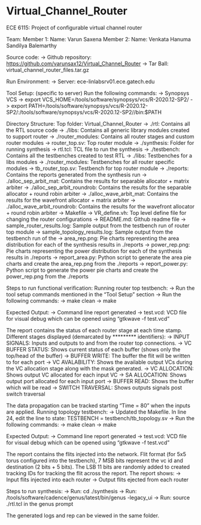 # Virtual_Channel_Router
ECE 6115: Project of configurable virtual channel router

Team:
Member 1:
Name: Varun Saxena
Member 2:
Name: Venkata Hanuma Sandilya Balemarthy

Source code:
  -> Github repository: https://github.com/varunsax12/Virtual_Channel_Router
  -> Tar Ball: virtual_channel_router_files.tar.gz

Run Environment:
  -> Server: ece-linlabsrv01.ece.gatech.edu

Tool Setup: (specific to server)
Run the following commands:
  -> Synopsys VCS
      -> export VCS_HOME=/tools/software/synopsys/vcs/R-2020.12-SP2/
      -> export PATH=/tools/software/synopsys/vcs/R-2020.12-SP2/:/tools/software/synopsys/vcs/R-2020.12-SP2//bin:$PATH

Directory Structure:
Top folder: Virtual_Channel_Router
  -> ./rtl: Contains all the RTL source code
      -> ./libs: Contains all generic library modules created to support router
      -> ./router_modules: Contains all router stages and custom router modules
      -> router_top.sv: Top router module
  -> ./synthesis: Folder for running synthesis
      -> rtl.tcl: TCL file to run the synthesis
  -> ./testbench: Contains all the testbenches created to test RTL
      -> ./libs: Testbenches for a libs modules
      -> ./router_modules: Testbenches for all router specific modules
      -> tb_router_top.sv: Testbench for top router module
  -> ./reports: Contains the reports generated from the synthesis run
      -> ./alloc_sep_arbit_mat: Contains the results for separable allocator + matrix arbiter
  	  -> ./alloc_sep_arbit_roundrob: Contains the results for the separable allocator + round robin arbiter
  	  -> ./alloc_wave_arbit_mat: Contains the results for the wavefront allocator + matrix arbiter
  	  -> ./alloc_wave_arbit_roundrob: Contains the results for the wavefront allocator + round robin arbiter
  -> Makefile
  -> VR_define.vh: Top level define file for changing the router configurations
  -> README.md: Github readme file
  -> sample_router_results.log: Sample output from the testbench run of router top module
  -> sample_topology_results.log: Sample output from the testbench run of the
  -> area_rep.png: Pie charts representing the area distribution for each of the synthesis results in ./reports
  -> power_rep.png: Pie charts representing the power distribution for each of the synthesis results in ./reports
  -> report_area.py: Python script to generate the area pie charts and create the area_rep.png from the ./reports
  -> report_power.py: Python script to generate the power pie charts and create the power_rep.png from the ./reports

Steps to run functional verification:
Running router top testbench:
  -> Run the tool setup commands mentioned in the “Tool Setup” section
  -> Run the following commands:
  -> make clean
  -> make

Expected Output:
  -> Command line report generated
  -> test.vcd: VCD file for visual debug which can be opened using “gtkwave -f test.vcd”

The report contains the status of each router stage at each time stamp. Different stages displayed (demarcated by ********* identifiers):
  -> INPUT SIGNALS: Inputs and outputs to and from the router top connections.
  -> VC BUFFER STATUS: Shows current status of each buffer (shows only the top/head of the buffer)
  -> BUFFER WRITE: The buffer the flit will be written to for each port
  -> VC AVALABILITY: Shows the available output VCs during the VC allocation stage along with the mask generated.
  -> VC ALLOCATION: Shows output VC allocated for each input VC
  -> SA ALLOCATION: Shows output port allocated for each input port
  -> BUFFER READ: Shows the buffer which will be read
  -> SWITCH TRAVERSAL: Shows outputs signals post switch traversal

The data propagation can be tracked starting “Time = 80” when the inputs are applied.
Running topology testbench:
  -> Updated the Makefile. In line 24, edit the line to state: TESTBENCH = testbench/tb_topology.sv
  -> Run the following commands:
  -> make clean
  -> make
  
Expected Output:
  -> Command line report generated
  -> test.vcd: VCD file for visual debug which can be opened using “gtkwave -f test.vcd”

The report contains the flits injected into the network. Flit format (for 5x5 torus configured into the testbench), 7 MSB bits represent the vc id and destination (2 bits + 5 bits). The LSB 11 bits are randomly added to created tracking IDs for tracking the flit across the report. The report shows:
  -> Input flits injected into each router
  -> Output flits ejected from each router

Steps to run synthesis:
  -> Run: cd ./synthesis
  -> Run: /tools/software/cadence/genus/latest/bin/genus -legacy_ui
  -> Run: source ./rtl.tcl in the genus prompt

The generated logs and rep can be viewed in the same folder.

